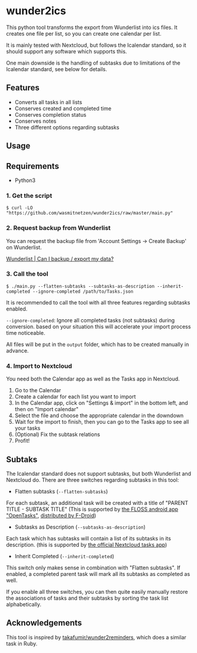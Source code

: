 # wunder2ics

This python tool transforms the export from Wunderlist into ics files. It creates one file per list, so you can create one calendar per list.

It is mainly tested with Nextcloud, but follows the Icalendar standard, so it should support any software which supports this.

One main downside is the handling of subtasks due to limitations of the Icalendar standard, see below for details.

## Features
* Converts all tasks in all lists
* Conserves created and completed time
* Conserves completion status
* Conserves notes
* Three different options regarding subtasks

## Usage

## Requirements

* Python3

### 1. Get the script
```
$ curl -LO "https://github.com/wasmitnetzen/wunder2ics/raw/master/main.py"
```

### 2. Request backup from Wunderlist

You can request the backup file from 'Account Settings -> Create Backup' on Wunderlist.

[Wunderlist | Can I backup / export my data?](https://support.wunderlist.com/customer/en/portal/articles/2364564-can-i-backup-export-my-data-)

### 3. Call the tool
```
$ ./main.py --flatten-subtasks --subtasks-as-description --inherit-completed --ignore-completed /path/to/Tasks.json
```

It is recommended to call the tool with all three features regarding subtasks enabled.

`--ignore-completed`: Ignore all completed tasks (not subtasks) during conversion. based on your situation this will accelerate your import process time noticeable.

All files will be put in the `output` folder, which has to be created manually in advance.

### 4. Import to Nextcloud

You need both the Calendar app as well as the Tasks app in Nextcloud.

1. Go to the Calendar
2. Create a calendar for each list you want to import
3. In the Calendar app, click on "Settings & import" in the bottom left, and then on "Import calendar"
4. Select the file and choose the appropriate calendar in the downdown
5. Wait for the import to finish, then you can go to the Tasks app to see all your tasks
6. (Optional) Fix the subtask relations
7. Profit!

## Subtaks
The Icalendar standard does not support subtasks, but both Wunderlist and Nextcloud do. There are three switches regarding subtasks in this tool:

* Flatten subtasks (`--flatten-subtasks`)

For each subtask, an additional task will be created with a title of "PARENT TITLE - SUBTASK TITLE" (This is supported by [the FLOSS android app "OpenTasks"](https://github.com/dmfs/opentasks/), [distributed by F-Droid](https://f-droid.org/packages/org.dmfs.tasks/))

* Subtasks as Description (`--subtasks-as-description`)

Each task which has subtasks will contain a list of its subtasks in its description. (this is supported by [the official Nextcloud tasks app](https://apps.nextcloud.com/apps/tasks))

* Inherit Completed (`--inherit-completed`)

This switch only makes sense in combination with "Flatten subtasks". If enabled, a completed parent task will mark all its subtasks as completed as well.

If you enable all three switches, you can then quite easily manually restore the associations of tasks and their subtasks by sorting the task list alphabetically.

## Acknowledgements

This tool is inspired by [takafumir/wunder2reminders](https://github.com/takafumir/wunder2reminders), which does a similar task in Ruby.
